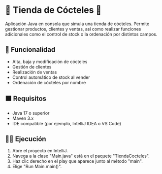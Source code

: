 # 🍍 Tienda de Cócteles 🍍

Aplicación Java en consola que 
simula una tienda de cócteles. Permite gestionar 
productos, clientes y ventas, así como realizar 
funciones adicionales como el control de stock o la 
ordenación por distintos campos.

##  🏬 Funcionalidad

- Alta, baja y modificación de cócteles
- Gestión de clientes
- Realización de ventas
- Control automático de stock al vender
- Ordenación de cócteles por nombre

## ⬛ Requisitos

- Java 17 o superior
- Maven 3.x
- IDE compatible (por ejemplo, IntelliJ IDEA o VS Code)

## 🍹💸 Ejecución

1. Abre el proyecto en IntelliJ.
2. Navega a la clase "Main.java" está en el paquete "TiendaCocteles".
3. Haz clic derecho en el play que aparece junto al método "main".
4. Elige "Run Main.main()".
